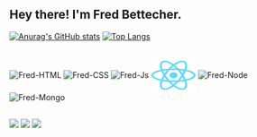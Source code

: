 ## Hey there! I'm Fred Bettecher.

[![Anurag's GitHub stats](https://github-readme-stats.vercel.app/api?username=FredBettecher&count_private=true&show_icons=true&theme=transparent)](https://github.com/FredBettecher/github-readme-stats)
[![Top Langs](https://github-readme-stats.vercel.app/api/top-langs/?username=FredBettecher&layout=compact&theme=transparent)](https://github.com/FredBettecher/github-readme-stats)

<div style="display: inline_block"><br>
  <img align="center" alt="Fred-HTML" height="60" width="80" src="https://cdn.jsdelivr.net/gh/devicons/devicon/icons/html5/html5-original.svg">
  <img align="center" alt="Fred-CSS" height="60" width="80" src="https://cdn.jsdelivr.net/gh/devicons/devicon/icons/css3/css3-original.svg">
  <img align="center" alt="Fred-Js" height="60" width="80" src="https://cdn.jsdelivr.net/gh/devicons/devicon/icons/javascript/javascript-original.svg">
  <img align="center" alt="Fred-React" height="60" width="80" src="https://raw.githubusercontent.com/devicons/devicon/master/icons/react/react-original.svg">
  <img align="center" alt="Fred-Node" height="60" width="80" src="https://cdn.jsdelivr.net/gh/devicons/devicon/icons/nodejs/nodejs-original.svg">
  <img align="center" alt="Fred-Mongo" height="60" width="80" src="https://cdn.jsdelivr.net/gh/devicons/devicon/icons/mongodb/mongodb-original-wordmark.svg">
</div>

  ##

<div>
  <a href = "mailto:fredbettecher@gmail.com"><img src="https://img.shields.io/badge/Gmail-D14836?style=for-the-badge&logo=gmail&logoColor=white" target="_blank"></a>
  <a href="http://discordapp.com/users/414539277309968396" target="_blank"><img src="https://img.shields.io/badge/Discord-7289DA?style=for-the-badge&logo=discord&logoColor=white" target="_blank"></a>
  <a href="https://www.linkedin.com/in/fredericobettecher/" target="_blank"><img src="https://img.shields.io/badge/-LinkedIn-%230077B5?style=for-the-badge&logo=linkedin&logoColor=white" target="_blank"></a>
</div>
